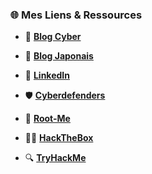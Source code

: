 ### 🌐 Mes Liens & Ressources

- 🔐 **[Blog Cyber](https://jaybird1291.github.io/blog)**  
  
- 🎌 **[Blog Japonais](https://jaybird1291.github.io/japanese/)**  
  
- 💼 **[LinkedIn](https://www.linkedin.com/in/henri-chevalier-a3a044242/)**  
  
- 🛡️ **[Cyberdefenders](https://cyberdefenders.org/p/Jaybird1291#/overview)**  
  
- 🚀 **[Root-Me](https://www.root-me.org/Jaybird1291)**  
  
- 🕵️‍♂️ **[HackTheBox](https://app.hackthebox.com/profile/1271052)**  
  
- 🔍 **[TryHackMe](https://tryhackme.com/p/Jaybird1291)**  
